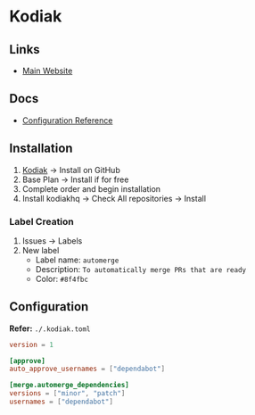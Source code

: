 # Kodiak

## Links

- [Main Website](https://kodiakhq.com/)

## Docs

- [Configuration Reference](https://kodiakhq.com/docs/config-reference)

## Installation

1. [Kodiak](https://kodiakhq.com/) -> Install on GitHub
2. Base Plan -> Install if for free
3. Complete order and begin installation
4. Install kodiakhq -> Check All repositories -> Install

### Label Creation

1. Issues -> Labels
2. New label
   - Label name: `automerge`
   - Description: `To automatically merge PRs that are ready`
   - Color: `#8f4fbc`

## Configuration

**Refer:** `./.kodiak.toml`

```toml
version = 1

[approve]
auto_approve_usernames = ["dependabot"]

[merge.automerge_dependencies]
versions = ["minor", "patch"]
usernames = ["dependabot"]
```

<!--
renovate
-->
